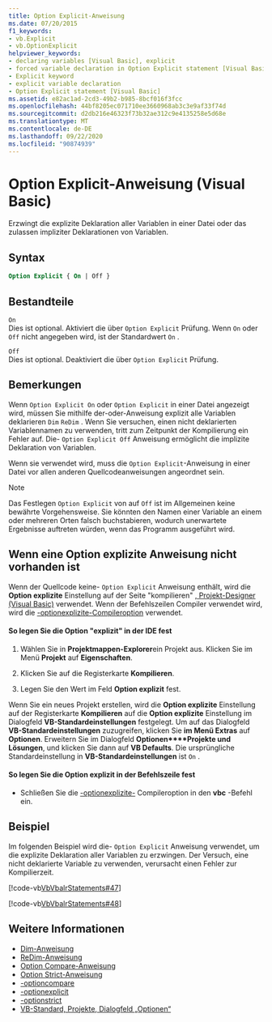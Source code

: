 ```yaml
---
title: Option Explicit-Anweisung
ms.date: 07/20/2015
f1_keywords:
- vb.Explicit
- vb.OptionExplicit
helpviewer_keywords:
- declaring variables [Visual Basic], explicit
- forced variable declaration in Option Explicit statement [Visual Basic]
- Explicit keyword
- explicit variable declaration
- Option Explicit statement [Visual Basic]
ms.assetid: e82ac1ad-2cd3-49b2-b985-8bcf016f3fcc
ms.openlocfilehash: 44bf8205ec071710ee3660968ab3c3e9af33f74d
ms.sourcegitcommit: d2db216e46323f73b32ae312c9e4135258e5d68e
ms.translationtype: MT
ms.contentlocale: de-DE
ms.lasthandoff: 09/22/2020
ms.locfileid: "90874939"
---
```

# <a name="option-explicit-statement-visual-basic"></a>Option Explicit-Anweisung (Visual Basic)

Erzwingt die explizite Deklaration aller Variablen in einer Datei oder das zulassen impliziter Deklarationen von Variablen.  
  
## <a name="syntax"></a>Syntax  
  
```vb  
Option Explicit { On | Off }  
```  
  
## <a name="parts"></a>Bestandteile  

 `On`  
 Dies ist optional. Aktiviert die über `Option Explicit` Prüfung. Wenn `On` oder `Off` nicht angegeben wird, ist der Standardwert `On` .  
  
 `Off`  
 Dies ist optional. Deaktiviert die über `Option Explicit` Prüfung.  
  
## <a name="remarks"></a>Bemerkungen  

 Wenn `Option Explicit On` oder `Option Explicit` in einer Datei angezeigt wird, müssen Sie mithilfe der-oder-Anweisung explizit alle Variablen deklarieren `Dim` `ReDim` . Wenn Sie versuchen, einen nicht deklarierten Variablennamen zu verwenden, tritt zum Zeitpunkt der Kompilierung ein Fehler auf. Die- `Option Explicit Off` Anweisung ermöglicht die implizite Deklaration von Variablen.  
  
 Wenn sie verwendet wird, muss die `Option Explicit`-Anweisung in einer Datei vor allen anderen Quellcodeanweisungen angeordnet sein.  
  
> [!NOTE]
> Das Festlegen `Option Explicit` von auf `Off` ist im Allgemeinen keine bewährte Vorgehensweise. Sie könnten den Namen einer Variable an einem oder mehreren Orten falsch buchstabieren, wodurch unerwartete Ergebnisse auftreten würden, wenn das Programm ausgeführt wird.  
  
## <a name="when-an-option-explicit-statement-is-not-present"></a>Wenn eine Option explizite Anweisung nicht vorhanden ist  

 Wenn der Quellcode keine- `Option Explicit` Anweisung enthält, wird die **Option explizite** Einstellung auf der Seite "kompilieren" [, Projekt-Designer (Visual Basic)](/visualstudio/ide/reference/compile-page-project-designer-visual-basic) verwendet. Wenn der Befehlszeilen Compiler verwendet wird, wird die [-optionexplizite-Compileroption](../../reference/command-line-compiler/optionexplicit.md) verwendet.  
  
#### <a name="to-set-option-explicit-in-the-ide"></a>So legen Sie die Option "explizit" in der IDE fest  
  
1. Wählen Sie in **Projektmappen-Explorer**ein Projekt aus. Klicken Sie im Menü **Projekt** auf **Eigenschaften**.  
  
2. Klicken Sie auf die Registerkarte **Kompilieren**.  
  
3. Legen Sie den Wert im Feld **Option explizit** fest.  
  
 Wenn Sie ein neues Projekt erstellen, wird die **Option explizite** Einstellung auf der Registerkarte **Kompilieren** auf die **Option explizite** Einstellung im Dialogfeld **VB-Standardeinstellungen** festgelegt. Um auf das Dialogfeld **VB-Standardeinstellungen** zuzugreifen, klicken Sie **im Menü Extras** auf **Optionen**. Erweitern Sie im Dialogfeld **Optionen****Projekte und Lösungen**, und klicken Sie dann auf **VB Defaults**. Die ursprüngliche Standardeinstellung in **VB-Standardeinstellungen** ist `On` .  
  
#### <a name="to-set-option-explicit-on-the-command-line"></a>So legen Sie die Option explizit in der Befehlszeile fest  
  
- Schließen Sie die [-optionexplizite-](../../reference/command-line-compiler/optionexplicit.md) Compileroption in den **vbc** -Befehl ein.  
  
## <a name="example"></a>Beispiel  

 Im folgenden Beispiel wird die- `Option Explicit` Anweisung verwendet, um die explizite Deklaration aller Variablen zu erzwingen. Der Versuch, eine nicht deklarierte Variable zu verwenden, verursacht einen Fehler zur Kompilierzeit.  
  
 [!code-vb[VbVbalrStatements#47](~/samples/snippets/visualbasic/VS_Snippets_VBCSharp/VbVbalrStatements/VB/Class1.vb#47)]  
  
 [!code-vb[VbVbalrStatements#48](~/samples/snippets/visualbasic/VS_Snippets_VBCSharp/VbVbalrStatements/VB/Class2.vb#48)]  
  
## <a name="see-also"></a>Weitere Informationen

- [Dim-Anweisung](dim-statement.md)
- [ReDim-Anweisung](redim-statement.md)
- [Option Compare-Anweisung](option-compare-statement.md)
- [Option Strict-Anweisung](option-strict-statement.md)
- [-optioncompare](../../reference/command-line-compiler/optioncompare.md)
- [-optionexplicit](../../reference/command-line-compiler/optionexplicit.md)
- [-optionstrict](../../reference/command-line-compiler/optionstrict.md)
- [VB-Standard, Projekte, Dialogfeld „Optionen“](/visualstudio/ide/reference/visual-basic-defaults-projects-options-dialog-box)
